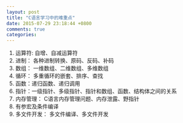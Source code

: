 ```yaml
---
layout: post
title: "C语言学习中的难重点"
date: 2015-07-29 23:18:44 +0800
comments: true
categories: 
---
```


1. 运算符: 自增、自减运算符
2. 进制： 各种进制转换、原码、反码、补码
3. 数组： 一维数组、二维数组、多维数组
4. 循环： 多重循环的嵌套、排序、查找
5. 函数：递归函数、递归调用
6. 指针：一级指针、多级指针、指针和数组、函数、结构体之间的关系
7. 内存管理： C语言内存管理问题、内存泄露、野指针
8. 有参宏及条件编译
9. 多文件开发： 多文件编译、多文件开发
